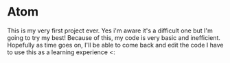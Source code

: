 # Atom

This is my very first project ever. 
Yes i'm aware it's a difficult one but I'm going to try my best! Because of this, my code is very basic and inefficient.
Hopefully as time goes on, I'll be able to come back and edit the code I have to use this as a learning experience <:
